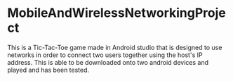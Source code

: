# MobileAndWirelessNetworkingProject
This is a Tic-Tac-Toe game made in Android studio that is designed to use networks in order to connect two users together using the host's IP address. This is able to be downloaded onto two android devices and played and has been tested. 
